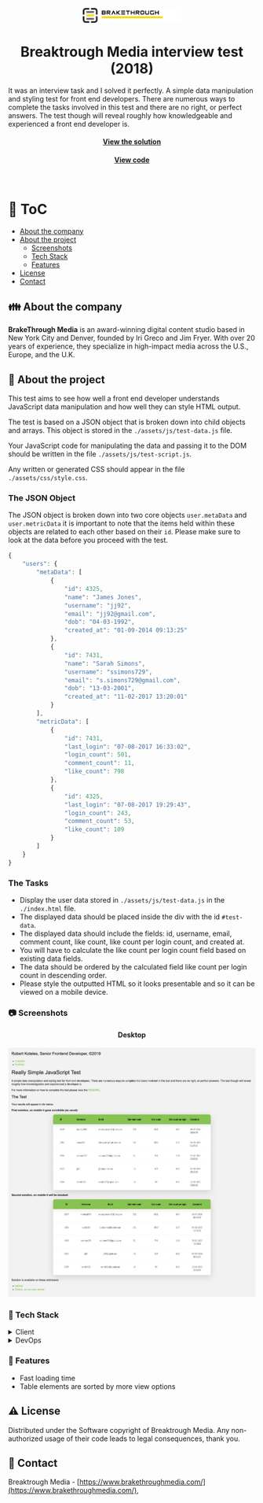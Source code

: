 <div align="center">
  <img src="assets/brakethroughmedia-logo.png" alt="logo" width="200" height="auto" />

  <h1>Breaktrough Media interview test (2018)</h1>
  
<p align="left">
It was an interview task and I solved it perfectly. A simple data manipulation and styling test for front end developers. There are
numerous ways to complete the tasks involved in this test and there are no right, or perfect answers. The test though will reveal roughly how knowledgeable and experienced a front end developer is.
</p>
   
  <h4>
    <a href="#" target="_blank">View the solution</a>
  </h4>
  <h4>
    <a href="https://github.com/kotelesroberto/breaktroughmedia" title="Code"  target="_blank">View code</a>
  </h4>

</div>

<br />

<!-- Table of Contents -->

# :notebook_with_decorative_cover: ToC

- [About the company](#family-about-the-company)
- [About the project](#star2-about-the-project)
  - [Screenshots](#camera-screenshots)
  - [Tech Stack](#space_invader-tech-stack)
  - [Features](#dart-features)
- [License](#warning-license)
- [Contact](#handshake-contact)

<!-- About the company -->

## :family: About the company

<p><strong>BrakeThrough Media</strong> is an award-winning digital content studio based in New York City and Denver, founded by Iri Greco and Jim Fryer. With over 20 years of experience, they specialize in high-impact media across the U.S., Europe, and the U.K. 
</p>

<!-- About the project -->

## :star2: About the project

This test aims to see how well a front end developer understands JavaScript data
manipulation and how well they can style HTML output.

The test is based on a JSON object that is broken down into child objects and
arrays. This object is stored in the `./assets/js/test-data.js` file.

Your JavaScript code for manipulating the data and passing it to the DOM should
be written in the file `./assets/js/test-script.js`.

Any written or generated CSS should appear in the file `./assets/css/style.css`.

### The JSON Object

The JSON object is broken down into two core objects `user.metaData` and `user.metricData`
it is important to note that the items held within these objects are related to
each other based on their `id`. Please make sure to look at the data before you
proceed with the test.

```javascript
{
    "users": {
        "metaData": [
            {
                "id": 4325,
                "name": "James Jones",
                "username": "jj92",
                "email": "jj92@gmail.com",
                "dob": "04-03-1992",
                "created_at": "01-09-2014 09:13:25"
            },
            {
                "id": 7431,
                "name": "Sarah Simons",
                "username": "ssimons729",
                "email": "s.simons729@gmail.com",
                "dob": "13-03-2001",
                "created_at": "11-02-2017 13:20:01"
            }
        ],
        "metricData": [
            {
                "id": 7431,
                "last_login": "07-08-2017 16:33:02",
                "login_count": 501,
                "comment_count": 11,
                "like_count": 798
            },
            {
                "id": 4325,
                "last_login": "07-08-2017 19:29:43",
                "login_count": 243,
                "comment_count": 53,
                "like_count": 109
            }
        ]
    }
}
```

### The Tasks

- Display the user data stored in `./assets/js/test-data.js` in the `./index.html` file.
- The displayed data should be placed inside the div with the id `#test-data`.
- The displayed data should include the fields: id, username, email, comment count, like count, like count per login count, and created at.
- You will have to calculate the like count per login count field based on existing data fields.
- The data should be ordered by the calculated field like count per login count in descending order.
- Please style the outputted HTML so it looks presentable and so it can be viewed on a mobile device.

<!-- Screenshots -->

### :camera: Screenshots

<div align="center"> 
  <h4>Desktop</h4>
  <img src="assets/bm-screenshot.jpg" alt="screenshot" />
</div>

<!-- TechStack -->

### :space_invader: Tech Stack

<details>
  <summary>Client</summary>
  <ul>
    <li><a href="https://developer.mozilla.org/en-US/docs/Web/JavaScript"  target="_blank">JavaScript ES6, Object Oriented</a></li>
    <li><a href="https://developer.mozilla.org/en-US/docs/Web/API/XMLHttpRequest"  target="_blank">XMLHttpRequest</a></li>
    <li><a href="https://www.w3schools.com/html/html5_semantic_elements.asp" target="_blank">Semantic HTML5</a></li>
    <li><a href="https://www.w3schools.com/css/"  target="_blank">CSS3</a></li>
    <li><a href="https://sass-lang.com/"  target="_blank">SASS</a></li>
    <li><a href="https://www.json.org/"  target="_blank">JSON, RESTful API</a></li>

  </ul>
</details>

<details>
<summary>DevOps</summary>
  <ul>
    <li><a href="https://github.com/">GitHub</a></li>
  </ul>
</details>

<!-- Features -->

### :dart: Features

- Fast loading time
- Table elements are sorted by more view options

<!-- License -->

## :warning: License

Distributed under the Software copyright of Breaktrough Media. Any non-authorized usage of their code leads to legal consequences, thank you.

<!-- Contact -->

## :handshake: Contact

Breaktrough Media - [https://www.brakethroughmedia.com/](https://www.brakethroughmedia.com/),
